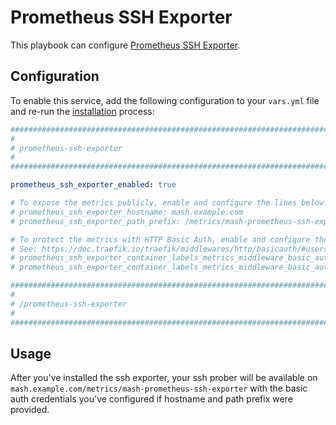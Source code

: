 # Prometheus SSH Exporter

This playbook can configure [Prometheus SSH Exporter](https://github.com/treydock/ssh_exporter).

## Configuration

To enable this service, add the following configuration to your `vars.yml` file and re-run the [installation](../installing.md) process:

```yaml
########################################################################
#                                                                      #
# prometheus-ssh-exporter                                              #
#                                                                      #
########################################################################

prometheus_ssh_exporter_enabled: true

# To expose the metrics publicly, enable and configure the lines below:
# prometheus_ssh_exporter_hostname: mash.example.com
# prometheus_ssh_exporter_path_prefix: /metrics/mash-prometheus-ssh-exporter

# To protect the metrics with HTTP Basic Auth, enable and configure the lines below.
# See: https://doc.traefik.io/traefik/middlewares/http/basicauth/#users
# prometheus_ssh_exporter_container_labels_metrics_middleware_basic_auth_enabled: true
# prometheus_ssh_exporter_container_labels_metrics_middleware_basic_auth_users: ''

########################################################################
#                                                                      #
# /prometheus-ssh-exporter                                             #
#                                                                      #
########################################################################
```

## Usage

After you've installed the ssh exporter, your ssh prober will be available on `mash.example.com/metrics/mash-prometheus-ssh-exporter` with the basic auth credentials you've configured if hostname and path prefix were provided.
